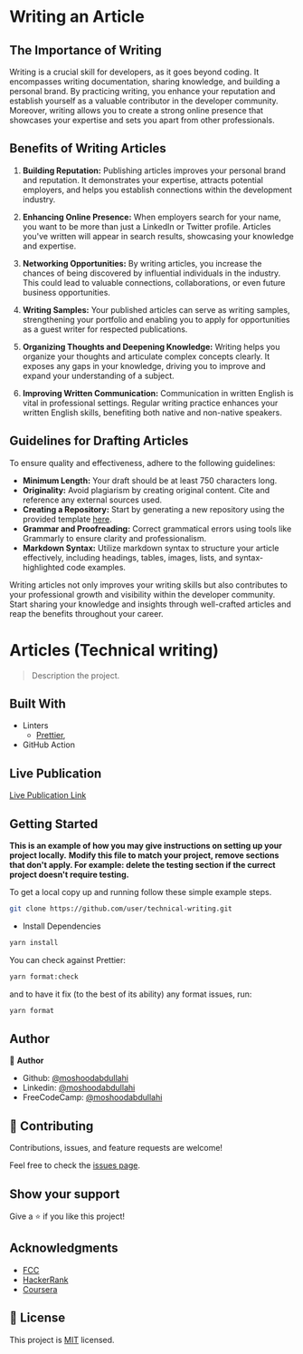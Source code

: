 # Writing an Article

## The Importance of Writing

Writing is a crucial skill for developers, as it goes beyond coding. It encompasses writing documentation, sharing knowledge, and building a personal brand. By practicing writing, you enhance your reputation and establish yourself as a valuable contributor in the developer community. Moreover, writing allows you to create a strong online presence that showcases your expertise and sets you apart from other professionals.

## Benefits of Writing Articles

1. **Building Reputation:** Publishing articles improves your personal brand and reputation. It demonstrates your expertise, attracts potential employers, and helps you establish connections within the development industry.

2. **Enhancing Online Presence:** When employers search for your name, you want to be more than just a LinkedIn or Twitter profile. Articles you've written will appear in search results, showcasing your knowledge and expertise.

3. **Networking Opportunities:** By writing articles, you increase the chances of being discovered by influential individuals in the industry. This could lead to valuable connections, collaborations, or even future business opportunities.

4. **Writing Samples:** Your published articles can serve as writing samples, strengthening your portfolio and enabling you to apply for opportunities as a guest writer for respected publications.

5. **Organizing Thoughts and Deepening Knowledge:** Writing helps you organize your thoughts and articulate complex concepts clearly. It exposes any gaps in your knowledge, driving you to improve and expand your understanding of a subject.

6. **Improving Written Communication:** Communication in written English is vital in professional settings. Regular writing practice enhances your written English skills, benefiting both native and non-native speakers.

## Guidelines for Drafting Articles

To ensure quality and effectiveness, adhere to the following guidelines:

- **Minimum Length:** Your draft should be at least 750 characters long.
- **Originality:** Avoid plagiarism by creating original content. Cite and reference any external sources used.
- **Creating a Repository:** Start by generating a new repository using the provided template [here](https://github.com/bolah2009/articles-template/generate).
- **Grammar and Proofreading:** Correct grammatical errors using tools like Grammarly to ensure clarity and professionalism.
- **Markdown Syntax:** Utilize markdown syntax to structure your article effectively, including headings, tables, images, lists, and syntax-highlighted code examples.

Writing articles not only improves your writing skills but also contributes to your professional growth and visibility within the developer community. Start sharing your knowledge and insights through well-crafted articles and reap the benefits throughout your career.

# Articles (Technical writing)

> Description the project.

## Built With

- Linters
  - [Prettier](https://prettier.io/),
- GitHub Action

## Live Publication

[Live Publication Link](https://livepublication.com)

## Getting Started

**This is an example of how you may give instructions on setting up your project locally.**
**Modify this file to match your project, remove sections that don't apply. For example: delete the testing section if the currect project doesn't require testing.**

To get a local copy up and running follow these simple example steps.

```bash
git clone https://github.com/user/technical-writing.git

```

- Install Dependencies

```bash
yarn install
```

You can check against Prettier:

```bash
yarn format:check
```

and to have it fix (to the best of its ability) any format issues, run:

```bash
yarn format
```

## Author

👤 **Author**

- Github: [@moshoodabdullahi](https://github.com/moshoodabdullahi)
- Linkedin: [@moshoodabdullahi](https://www.linkedin.com/in/moshoodabdullahi/)
- FreeCodeCamp: [@moshoodabdullahi](https://www.freecodecamp.org/moshoodabdullahi)

## 🤝 Contributing

Contributions, issues, and feature requests are welcome!

Feel free to check the [issues page](../../issues/).

## Show your support

Give a ⭐️ if you like this project!

## Acknowledgments

- [FCC](https://www.freecodecamp.org/learn/)
- [HackerRank](https://www.hackerrank.com/)
- [Coursera](https://www.coursera.org/)

## 📝 License

This project is [MIT](./MIT.md) licensed.
